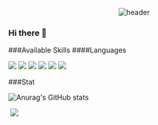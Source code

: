 


<div align="center">
  
  ![header](https://capsule-render.vercel.app/api?type=rounded&color=random&text=Hello!%20Hi!)

</div>

### Hi there 👋


<!--
**Hee-Soo/Hee-Soo** is a ✨ _special_ ✨ repository because its `README.md` (this file) appears on your GitHub profile.

Here are some ideas to get you started:

- 🔭 I’m currently working on ...
- 🌱 I’m currently learning ...
- 👯 I’m looking to collaborate on ...
- 🤔 I’m looking for help with ...
- 💬 Ask me about ...
- 📫 How to reach me: ...
- 😄 Pronouns: ...
- ⚡ Fun fact: ...
-->



###Available Skills
####Languages
<div>
<img src="https://img.shields.io/badge/Java-007396?style=flat-square&logo=java&logoColor=white">
<img src="https://img.shields.io/badge/Oracle-F80000?style=for-the-badge&logo=Oracle&logoColor=white">
<img src="https://img.shields.io/badge/Eclipse-2C2255?style=for-the-badge&logo=Eclipse%20IDE&logoColor=white">
<img src="https://img.shields.io/badge/github-181717?style=for-the-badge&logo=github&logoColor=white">
<img src="https://img.shields.io/badge/aws-232F3E?style=for-the-badge&logo=aws&logoColor=white">
<img src="https://img.shields.io/badge/JavaScript-F7DF1E?style=flat-square&logo=JavaScript&logoColor=white">
</div>



###Stat

![Anurag's GitHub stats](https://github-readme-stats.vercel.app/api?username=Hee-Soo&show_icons=true&theme=gotham)

<img scr="http://mazassumnida.wtf/api/v1/generate_badge?boj={Hee-Soo}">
<img src="https://github-readme-stats.vercel.app/api/top-langs/?username={Hee-soo}&layout=compact">

